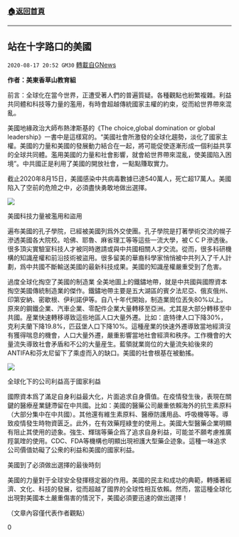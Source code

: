 ###  [:house:返回首頁](https://github.com/ourhimalayas/txt)
---

## 站在十字路口的美國
`2020-08-17 20:52 GM30` [轉載自GNews](https://gnews.org/zh-hant/300942/)

**作者：美東香草山教育組**

前言：全球化在當今世界，正遭受著人們的普遍質疑。各種觀點也紛繁複雜。利益共同體和科技等力量的濫用，有時會超越傳統國家主權的約束，從而給世界帶來混亂。

美國地緣政治大師布熱津斯基的《The choice,global domination or global leadership》一書中是這樣寫的。“美國社會所激發的全球化趨勢，淡化了國家主權。美國的力量和美國的發展動力結合在一起，將可能促使逐漸形成一個利益共享的全球共同體。濫用美國的力量和社會影響，就會給世界帶來混亂，使美國陷入困境”。中共國正是利用了美國的開放社會，一點點賺取實力。

截止2020年8月15日，美國感染中共病毒數據已達540萬人，死亡超17萬人。美國陷入了空前的危險之中，必須盡快勇敢地做出選擇。

![](https://s3.amazonaws.com/gnews-media-offload/wp-content/uploads/2020/08/17204837/1-69.jpg)

美國科技力量被濫用和盜用

遍布美國的孔子學院，已經被美國列爲外交使團。孔子學院是打著學術交流的幌子滲透美國各大院校。哈佛、耶魯、麻省理工等等這些一流大學，被ＣＣＰ滲透後。很多頂尖實驗室科技人才被同時邀請或與中共國相關人才交流。從而，很多科研機構的知識産權和前沿技術被盜用。很多留美的華裔科學家悄悄被中共列入了千人計劃，爲中共國不斷輸送美國的最新科技成果。美國的知識産權嚴重受到了危害。

過度全球化掏空了美國的制造業 全美地圖上的鐵鏽地帶，就是中共國與國際資本掏空美國傳統制造業的傑作。鐵鏽地帶主要是五大湖區的賓夕法尼亞、俄亥俄州、印第安納、密歇根、伊利諾伊等。自八十年代開始，制造業崗位丟失80%以上。原來的鋼鐵企業、汽車企業、零配件企業大量轉移至亞洲。尤其是大部分轉移至中共國。産業快速轉移導致這些地區人口大量外遷。比如：底特律人口下降30%，克利夫蘭下降19.8%，匹茲堡人口下降10%。這種産業的快速外遷導致當地經濟沒有獲得喘息的機會，人口大量外遷，嚴重影響當地社會經濟和秩序。工作機會的大量流失導致社會矛盾和不公的大量産生。藍領就業崗位的大量流失給後來的ANTIFA和芬太尼留下了乘虛而入的缺口。美國的社會根基在被動搖。

![](https://s3.amazonaws.com/gnews-media-offload/wp-content/uploads/2020/08/17204718/2-43.jpg)

全球化下的公司利益高于國家利益

國際資本爲了滿足自身利益最大化，片面追求自身價值。在疫情發生後，表現在關鍵的醫療産業鏈滯留在中共國。比如：美國的醫藥公司嚴重依賴海外的抗生素原料（大部分集中在中共國）。其他還有維生素原料、醫療防護用品、呼吸機等等。導致疫情發生時物資匮乏。此外，在有效藥羥綠奎的使用上。美國大型醫藥企業明顯有阻止其使用的迹象。強生、輝瑞等藥企爲了追求自身利益，可能並不願考慮推廣羥氯喹的使用。CDC、FDA等機構也明顯出現袒護大型藥企迹象。這種一味追求公司價值妨礙了公衆的利益和美國的國家利益。

美國到了必須做出選擇的最後時刻

美國的力量對于全球安全發揮穩定器的作用。美國的民主和成功的典範，轉播著經濟、文化、科技的發展，從而超越了國界的全球性相互依賴。然而，當這種全球化出現對美國本土嚴重傷害的情況下，美國必須要迅速的做出選擇！

（文章內容僅代表作者觀點）

0
